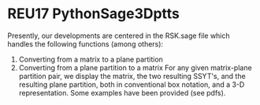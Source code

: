 # REU17 PythonSage3Dptts

Presently, our developments are centered in the RSK.sage file which handles the following functions (among others):
1. Converting from a matrix to a plane partition
2. Converting from a plane partition to a matrix
For any given matrix-plane partition pair, we display the matrix, the two resulting SSYT's, and the resulting plane partition, both in conventional box notation, and a 3-D representation.  Some examples have been provided (see pdfs). 
